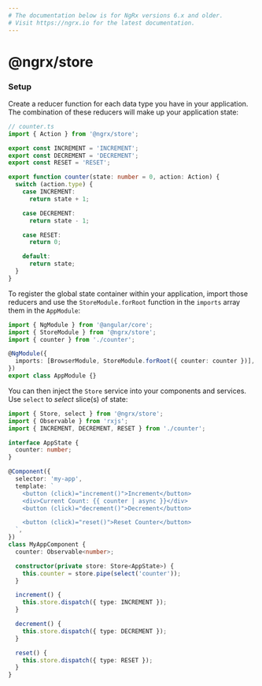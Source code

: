 ```yaml
---
# The documentation below is for NgRx versions 6.x and older.
# Visit https://ngrx.io for the latest documentation.
---
```


# @ngrx/store

### Setup

Create a reducer function for each data type you have in your application. The combination of these reducers will
make up your application state:

```ts
// counter.ts
import { Action } from '@ngrx/store';

export const INCREMENT = 'INCREMENT';
export const DECREMENT = 'DECREMENT';
export const RESET = 'RESET';

export function counter(state: number = 0, action: Action) {
  switch (action.type) {
    case INCREMENT:
      return state + 1;

    case DECREMENT:
      return state - 1;

    case RESET:
      return 0;

    default:
      return state;
  }
}
```

To register the global state container within your application, import those reducers and use the `StoreModule.forRoot`
function in the `imports` array them in the `AppModule`:

```ts
import { NgModule } from '@angular/core';
import { StoreModule } from '@ngrx/store';
import { counter } from './counter';

@NgModule({
  imports: [BrowserModule, StoreModule.forRoot({ counter: counter })],
})
export class AppModule {}
```

You can then inject the `Store` service into your components and services. Use `select` to
_select_ slice(s) of state:

```ts
import { Store, select } from '@ngrx/store';
import { Observable } from 'rxjs';
import { INCREMENT, DECREMENT, RESET } from './counter';

interface AppState {
  counter: number;
}

@Component({
  selector: 'my-app',
  template: `
    <button (click)="increment()">Increment</button>
    <div>Current Count: {{ counter | async }}</div>
    <button (click)="decrement()">Decrement</button>

    <button (click)="reset()">Reset Counter</button>
  `,
})
class MyAppComponent {
  counter: Observable<number>;

  constructor(private store: Store<AppState>) {
    this.counter = store.pipe(select('counter'));
  }

  increment() {
    this.store.dispatch({ type: INCREMENT });
  }

  decrement() {
    this.store.dispatch({ type: DECREMENT });
  }

  reset() {
    this.store.dispatch({ type: RESET });
  }
}
```
